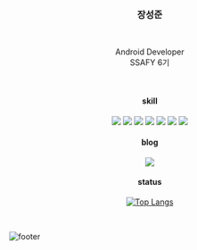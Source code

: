 
<div align = "center">

<br/>

<h3>장성준</h3>

<br/>

Android Developer <br/>
SSAFY 6기

<br/>

<h4>skill</h4>
  
<img src="https://img.shields.io/badge/Android-6DB33F?style=flat-square&logo=Android&logoColor=white"/>
<img src="https://img.shields.io/badge/Kotlin-1572B6?style=flat-square&logo=Kotlin&logoColor=white"/>
<img src="https://img.shields.io/badge/Java-dc143c?style=flat-square&logo=Java&logoColor=white"/>
<img src="https://img.shields.io/badge/Vue.js-008d62?style=flat-square&logo=Vue.js&logoColor=white"/>
<img src="https://img.shields.io/badge/Node.js-4e4e4e?style=flat-square&logo=Node.js&logoColor=white"/>
<img src="https://img.shields.io/badge/Javascript-ffd700?style=flat-square&logo=javascript&logoColor=white"/>
<img src="https://img.shields.io/badge/Mysql-00498c?style=flat-square&logo=MySql&logoColor=white"/>
  
<br/>

<h4>blog</h4>
  
<a href="https://velog.io/@5y145"><img src="https://img.shields.io/badge/velog-11B48A?style=flat-square&logo=Vimeo&logoColor=white"/></a>
  
<h4>status</h4>
  
[![Top Langs](https://github-readme-stats.vercel.app/api/top-langs/?username=5y145&layout=compact)](https://github.com/5y145/github-readme-stats)

</div>

<br/>

![footer](https://capsule-render.vercel.app/api?type=waving&&color=auto&height=100&section=footer&fontSize=90)
